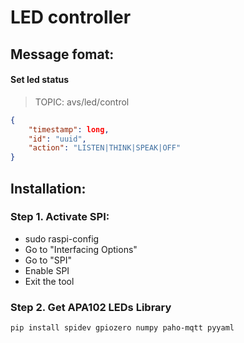 # LED controller

## Message fomat:

#### Set led status
> TOPIC: avs/led/control
```json
{
    "timestamp": long,
    "id": "uuid",
    "action": "LISTEN|THINK|SPEAK|OFF"
}
```

## Installation:
### Step 1. Activate SPI:
- sudo raspi-config
- Go to "Interfacing Options"
- Go to "SPI"
- Enable SPI
- Exit the tool
### Step 2. Get APA102 LEDs Library
```sh
pip install spidev gpiozero numpy paho-mqtt pyyaml
```
